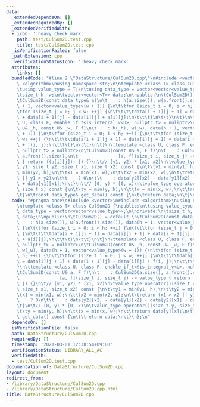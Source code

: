 ```yaml
---
data:
  _extendedDependsOn: []
  _extendedRequiredBy: []
  _extendedVerifiedWith:
  - icon: ':heavy_check_mark:'
    path: test/CulSum2D.test.cpp
    title: test/CulSum2D.test.cpp
  _isVerificationFailed: false
  _pathExtension: cpp
  _verificationStatusIcon: ':heavy_check_mark:'
  attributes:
    links: []
  bundledCode: "#line 2 \"DataStructure/CulSum2D.cpp\"\n#include <vector>\n#include\
    \ <algorithm>\nusing namespace std;\n\ntemplate <class T> class CulSum2D {\npublic:\n\
    \tusing value_type = T;\n\tusing data_type = vector<vector<value_type>>;\n\nprivate:\n\
    \tsize_t h, w;\n\tvector<vector<T>> data;\n\npublic:\n\tCulSum2D() = default;\n\
    \tCulSum2D(const data_type& a)\n\t    : h(a.size()), w(a.front().size()), data(h\
    \ + 1, vector<value_type>(w + 1)) {\n\t\tfor (size_t i = 0; i < h; ++i) {\n\t\t\
    \tfor (size_t j = 0; j < w; ++j) {\n\t\t\t\tdata[i + 1][j + 1] = data[i][j + 1]\
    \ + data[i + 1][j] - data[i][j] + a[i][j];\n\t\t\t}\n\t\t}\n\t}\n\ttemplate <class\
    \ U, class F, enable_if_t<is_integral_v<U>, nullptr_t> = nullptr>\n\tCulSum2D(const\
    \ U& _h, const U& _w, F f)\n\t    : h(_h), w(_w), data(h + 1, vector<value_type>(w\
    \ + 1)) {\n\t\tfor (size_t i = 0; i < h; ++i) {\n\t\t\tfor (size_t j = 0; j <\
    \ w; ++j) {\n\t\t\t\tdata[i + 1][j + 1] = data[i][j + 1] + data[i + 1][j] - data[i][j]\
    \ + f(i, j);\n\t\t\t}\n\t\t}\n\t}\n\ttemplate <class U, class F, enable_if_t<!is_integral_v<U>,\
    \ nullptr_t> = nullptr>\n\tCulSum2D(const U& a, F f)\n\t    : CulSum2D(a.size(),\
    \ a.front().size(),\n\t               [a, f](size_t i, size_t j) -> value_type\
    \ { return f(a[i][j]); }) {}\n\t// [y1, y2) * [x1, x2)\n\tvalue_type operator()(size_t\
    \ y1, size_t y2, size_t x1, size_t x2) const {\n\t\ty1 = min(y1, h);\n\t\ty2 =\
    \ min(y2, h);\n\t\tx1 = min(x1, w);\n\t\tx2 = min(x2, w);\n\t\treturn (x1 > x2\
    \ || y1 > y2)\n\t\t    ? 0\n\t\t    : data[y2][x2] - data[y1][x2] - data[y2][x1]\
    \ + data[y1][x1];\n\t}\n\t// [0, y) * [0, x)\n\tvalue_type operator()(size_t y,\
    \ size_t x) const {\n\t\ty = min(y, h);\n\t\tx = min(x, w);\n\t\treturn data[y][x];\n\
    \t}\n\tconst data_type& get_data() const {\n\t\treturn data;\n\t}\n};\n"
  code: "#pragma once\n#include <vector>\n#include <algorithm>\nusing namespace std;\n\
    \ntemplate <class T> class CulSum2D {\npublic:\n\tusing value_type = T;\n\tusing\
    \ data_type = vector<vector<value_type>>;\n\nprivate:\n\tsize_t h, w;\n\tvector<vector<T>>\
    \ data;\n\npublic:\n\tCulSum2D() = default;\n\tCulSum2D(const data_type& a)\n\t\
    \    : h(a.size()), w(a.front().size()), data(h + 1, vector<value_type>(w + 1))\
    \ {\n\t\tfor (size_t i = 0; i < h; ++i) {\n\t\t\tfor (size_t j = 0; j < w; ++j)\
    \ {\n\t\t\t\tdata[i + 1][j + 1] = data[i][j + 1] + data[i + 1][j] - data[i][j]\
    \ + a[i][j];\n\t\t\t}\n\t\t}\n\t}\n\ttemplate <class U, class F, enable_if_t<is_integral_v<U>,\
    \ nullptr_t> = nullptr>\n\tCulSum2D(const U& _h, const U& _w, F f)\n\t    : h(_h),\
    \ w(_w), data(h + 1, vector<value_type>(w + 1)) {\n\t\tfor (size_t i = 0; i <\
    \ h; ++i) {\n\t\t\tfor (size_t j = 0; j < w; ++j) {\n\t\t\t\tdata[i + 1][j + 1]\
    \ = data[i][j + 1] + data[i + 1][j] - data[i][j] + f(i, j);\n\t\t\t}\n\t\t}\n\t\
    }\n\ttemplate <class U, class F, enable_if_t<!is_integral_v<U>, nullptr_t> = nullptr>\n\
    \tCulSum2D(const U& a, F f)\n\t    : CulSum2D(a.size(), a.front().size(),\n\t\
    \               [a, f](size_t i, size_t j) -> value_type { return f(a[i][j]);\
    \ }) {}\n\t// [y1, y2) * [x1, x2)\n\tvalue_type operator()(size_t y1, size_t y2,\
    \ size_t x1, size_t x2) const {\n\t\ty1 = min(y1, h);\n\t\ty2 = min(y2, h);\n\t\
    \tx1 = min(x1, w);\n\t\tx2 = min(x2, w);\n\t\treturn (x1 > x2 || y1 > y2)\n\t\t\
    \    ? 0\n\t\t    : data[y2][x2] - data[y1][x2] - data[y2][x1] + data[y1][x1];\n\
    \t}\n\t// [0, y) * [0, x)\n\tvalue_type operator()(size_t y, size_t x) const {\n\
    \t\ty = min(y, h);\n\t\tx = min(x, w);\n\t\treturn data[y][x];\n\t}\n\tconst data_type&\
    \ get_data() const {\n\t\treturn data;\n\t}\n};\n"
  dependsOn: []
  isVerificationFile: false
  path: DataStructure/CulSum2D.cpp
  requiredBy: []
  timestamp: '2021-03-01 12:38:54+09:00'
  verificationStatus: LIBRARY_ALL_AC
  verifiedWith:
  - test/CulSum2D.test.cpp
documentation_of: DataStructure/CulSum2D.cpp
layout: document
redirect_from:
- /library/DataStructure/CulSum2D.cpp
- /library/DataStructure/CulSum2D.cpp.html
title: DataStructure/CulSum2D.cpp
---
```

